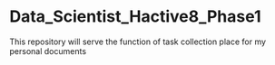 # Data_Scientist_Hactive8_Phase1
This repository will serve the function of task collection place for my personal documents